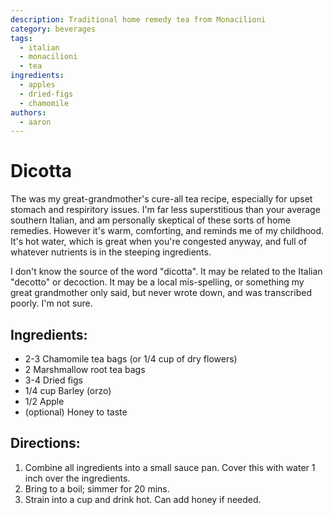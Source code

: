 ```yaml
---
description: Traditional home remedy tea from Monacilioni
category: beverages
tags:
  - italian
  - monacilioni
  - tea
ingredients:
  - apples
  - dried-figs
  - chamomile
authors:
  - aaron
---
```


# Dicotta

The was my great-grandmother's cure-all tea recipe, especially for upset stomach and respiritory issues. I'm far less superstitious than your average southern Italian, and am personally skeptical of these sorts of home remedies. However it's warm, comforting, and reminds me of my childhood. It's hot water, which is great when you're congested anyway, and full of whatever nutrients is in the steeping ingredients.

I don't know the source of the word "dicotta". It may be related to the Italian "decotto" or decoction. It may be a local mis-spelling, or something my great grandmother only said, but never wrote down, and was transcribed poorly. I'm not sure.  

## Ingredients:

- 2-3 Chamomile tea bags (or 1/4 cup of dry flowers)
- 2 Marshmallow root tea bags
- 3-4 Dried figs
- 1/4 cup Barley (orzo)
- 1/2 Apple
- (optional) Honey to taste

## Directions:

1. Combine all ingredients into a small sauce pan. Cover this with water 1 inch over the ingredients. 
2. Bring to a boil; simmer for 20 mins. 
3. Strain into a cup and drink hot. Can add honey if needed. 
